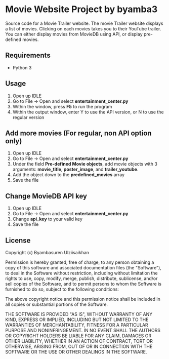 # Movie Website Project by byamba3
Source code for a Movie Trailer website. The movie Trailer website displays a list of movies. Clicking on each movies takes you to their YouTube trailer. You can either display movies from MovieDB using API, or display pre-defined movies.

## Requirements
- Python 3

## Usage

1. Open up IDLE
2. Go to File -> Open and select **entertainment_center.py**
3. Within the window, press **F5** to run the program
4. Within the output window, enter Y to use the API version, or N to use the regular version

## Add more movies (For regular, non API option only)

1. Open up IDLE
2. Go to File -> Open and select **entertainment_center.py**
3. Under the field **Pre-defined Movie objects**, add movie objects with 3 arguments: **movie_title**, **poster_image**, and **trailer_youtube**.
4. Add the object down to the **predefined_movies** array
5. Save the file

## Change MovieDB API key

1. Open up IDLE
2. Go to File -> Open and select **entertainment_center.py**
3. Change **api_key** to your valid key
4. Save the file

## License
Copyright (c) Byambasuren Ulziisaikhan

Permission is hereby granted, free of charge, to any person obtaining a copy
of this software and associated documentation files (the "Software"), to deal
in the Software without restriction, including without limitation the rights
to use, copy, modify, merge, publish, distribute, sublicense, and/or sell
copies of the Software, and to permit persons to whom the Software is
furnished to do so, subject to the following conditions:

The above copyright notice and this permission notice shall be included in all
copies or substantial portions of the Software.

THE SOFTWARE IS PROVIDED "AS IS", WITHOUT WARRANTY OF ANY KIND, EXPRESS OR
IMPLIED, INCLUDING BUT NOT LIMITED TO THE WARRANTIES OF MERCHANTABILITY,
FITNESS FOR A PARTICULAR PURPOSE AND NONINFRINGEMENT. IN NO EVENT SHALL THE
AUTHORS OR COPYRIGHT HOLDERS BE LIABLE FOR ANY CLAIM, DAMAGES OR OTHER
LIABILITY, WHETHER IN AN ACTION OF CONTRACT, TORT OR OTHERWISE, ARISING FROM,
OUT OF OR IN CONNECTION WITH THE SOFTWARE OR THE USE OR OTHER DEALINGS IN THE
SOFTWARE.
